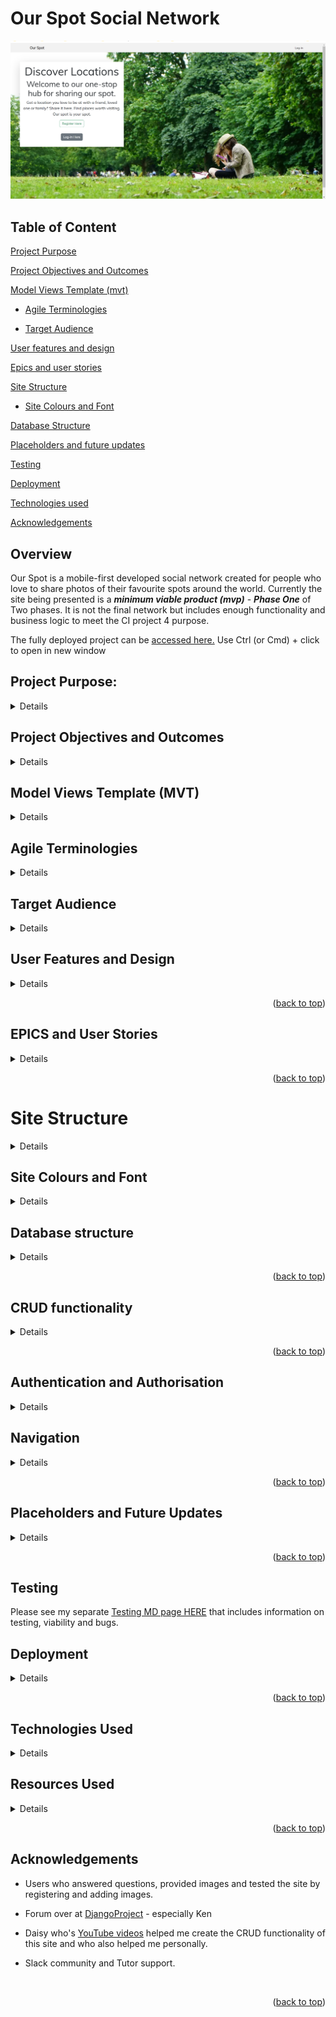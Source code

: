 # Our Spot Social Network
![temporary homepage](readme/wireframes/rm-homepage.png)


## Table of Content

[Project Purpose](#project-purpose)

[Project Objectives and Outcomes](#project-objectives-and-outcomes)

[Model Views Template (mvt)](#model-views-template-mvt)

+ [Agile Terminologies](#agile-terminologies)

+ [Target Audience](#target-audience)

[User features and design](#user-features-and-design)

[Epics and user stories](#epics-and-user-stories)

[Site Structure](#site-structure)

+ [Site Colours and Font](#site-colours-and-font)


[Database Structure](#database-structure)

[Placeholders and future updates](#placeholders-and-future-updates)

[Testing](#testing)

[Deployment](#deployment)

[Technologies used](#technologies-used)

[Acknowledgements](#acknowledgements)


## Overview

Our Spot is a mobile-first developed social network created for people who love to share photos of their favourite spots around the world. Currently the site being presented is a ***minimum viable product (mvp)*** - ***Phase One*** of Two phases. It is not the final network but includes enough functionality and business logic to meet the CI project 4 purpose.

The fully deployed project can be [accessed here.](
https://ourspot-d2a3c52401dc.herokuapp.com/)
Use Ctrl (or Cmd) + click to open in new window

## Project Purpose:

<details>

This project has been built to fit into the Code Institute project 4 criteria, the aim of which is to _build a Full-Stack web application that controls a centrally-owned dataset. An authentication mechanism should be used to provide role-based access to the site's data or other activities._

This is the first working prototype of the final project and I will complete this social network once my course has finished. The project includes placeholders in some areas, but all aspects of the project criteria have been covered including implementing a data model, application features and business logic to manage, query and manipulate data.

</details>

## Project Objectives and Outcomes

<details>

Our Spot is a web application made using Django. It's main aim is to provide a space where people can go to share their favourite places around the world. Places they go to for fun with friends/loved ones or for peace and space away from the world. 

By sharing individually we collectively build a resource of wonderful spaces to enjoy at a local and global level. As well as sharing photos, the site will also provide an opportunity to connect with other members and foster friendships.

The key objectives of the project include:

- Providing a user-centric experience that encourages sharing and interaction through an intuitive easy to use interface.

- Offering a dedicated space for anyone looking to contribute photos of their favourite spot including local parks, open spaces and hangouts, with an opportunity to share what there is to do and why they love it.

- An opportunity for people to engage and interact with each other through comments, fostering connecting and opening dialogue. Profiles are provided for each member.

- Building a database-backed model-view-template (MVT) web application that lets users store and manipulate data records including the ability to create, edit and delete.

- Giving users the ability to initiate and control their actions while providing immediate and complete feedback on data.processes.

- A place where administrators of the project have a panel that allows them to monitor users and the information they share as well as the comments they make, to ensure the community is kept safe and the environment is not abused.

The end result has been a user-friendly photo sharing network that has been encouraged and informed through user engagement.

</details>

## Model Views Template (MVT)

<details>

I used MVT to help define the project's requirements, features, and structure by considering the following questions

**Model :**

- What data do we need to store in the database for this network? E.g. username, password, photo etc
- What are the attributes of a User profile for the members?
- What information should be associated with a location (or spot) shared by users.
- What profile is needed to represent users and their attributes?

**View :**

- What should users see when they first visit the website (homepage)?
- How do we display the latest locations shared by all users and by the user alone.
- What views or pages are needed for users to register and log in?
- How should the process to add new locations be structured in terms of user interactions and views?
- What information should be displayed on a users profile page?

**Template :**

- What should the HTML structure of the site look like? What is the layout for the pages?
- What should the structure and design of the user registration and login forms look like?
- What does the users template to add, edit and delete locations look like? How should they be structured?
- What should these templates include?
- What should the format and style of a users profile page look like?

**Authorization :**

- How will users authentication and authorization be handled to ensure that only authorised users can add photos?
- Do we need to integrate any third-party services for features like email notifications?
- How will errors and validation on user input be handled?
- What testing strategies will be employed to ensure the system functions correctly?
- How will user acceptance testing (UAT) be handled?

These questions lay the groundwork for creating user stories, developing the database schema, designing templates, and implementing the necessary views and functionality within Django.

</details>

## Agile Terminologies

<details>

- Create backlog

- Divide work into sprints

- Create subset sprints

- Review work - completed yesterday, to do today, any challenges

- Testing - developer tool, (print) command, keep an eye on terminal/console area.

- Obtain feedback.

- Maintain product backlog and prioritise items/adapt to change

Future implementations/scalability and performance optimisation.

</details>

## Target Audience

<details>

The Our Spot social network has been designed for:

Nature lovers who enjoy being outside and who appreciate the health benefits of spending time in nature.

People looking to share the places they love to visit as well as people looking for places to visit, whether that is for something to do on a romantic date or a place to go to enjoy solitude.

Photographers and travellers who love to share some of their favourite spots around the world.

</details>

## User Features and Design

<details>

As a member of the network users will enjoy:

- A network that focuses on the importance of spending time outside

- The opportunity for users to share their experiences and activities through photographs

- An opportunity to interact with other members through comments and the follow system

- A user-friendly dashboard that provides access to all parts of the network easily

- A user-friendly system/user journey for adding, commenting on and liking photos

- A user-friendly design that works across all devices

- Simplicity in registering, using and interacting were the main priorities

This research fed into the MVT and user stories.

</details>

<p align="right">(<a href="#table-of-content">back to top</a>)</p>

## EPICS and User Stories

<details>

Based on the MVT model above, the following EPICS and user stories were created to support project development.

[View my GitHub Project Board Here](https://github.com/users/todiane/projects/8/views/1?layout=board)

## EPICS:

A total of five EPICS were created to complete the first phase and organised into sprints.

**_User Authentication and Registration:_**
Covering network setup up, role allocation, user registration, login, and logout functionality.

**_User Profiles:_**
This epic covers user profiles, creating, editing and deleting

**_Photo Management:_**
How users will add, edit and delete locations.

**_Location Detail Page:_**
This focuses on the detailed view of a specific location, including comments and likes.

**_User Connections:_**
The structure for following and displaying the latest activity of followed users.


## Admin

**_Manage Accounts:_** As an administrator, I want to be able to manage user accounts, including creating, editing, and deactivating them if necessary so that my records are kept up to date.

**_Register to add photos:_**
As Admin, I want users to register before being able to book addd a new photo.

**_Password Change:_**
As a admin I want to set up a system so users can change their password when they are logged in.

**_Create, Read, Update and Delete_**
As admin I want to be able to create, read, update and delete photos, comments and profiles so that the admin area is kept up to date.

## User

**_Registration and Log-In_**
As a user, I want to be able to register an account, so I can participate in Our Spot and immediately log-in.

**_log-In/log out_**
As a user, I want to log in and out of my account so that I can access the platform securely.

**_Create, Edit, cancel and delete photos:_**
As a user I want to be able to create, edit, and delete my photos so that I can stay in control of the information I share.

**_View User Photos:_**
As a user, I want to be able to view the photos of other users and like/comment on them. 

**_View Photo Information_**
As a user, I want to view detailed information about a spot when I click on it.

**_Create, Edit, cancel and delete profile:_**
As a user I want to be able to create, edit, and delete my profile so that I have an accurate record of all my personal information and activity.

**_View User Profile:_**
As a user, I want to be able to view my profile and latest activity so that I can keep my information up to date.

**_View Other Profiles:_**
As a user I want to be able to view the profiles of other users so that I can follow their activity.

**_Search Facilities:_**
As a user I want to be able to search for different photos available based on their location.

</details>

<p align="right">(<a href="#table-of-content">back to top</a>)</p>

# Site Structure

<details>

When designing the structure of the site I kept my focus on the need to create a web-based application that has both a user interface (front end) and server-side logic database (back end) stored in a central location. 

![Homepage wireframe](readme/wireframes/wf-homepage.png)

In order to log-in users must add a username and password. Email is optional in Phase One, although it helps to add an email - even a fake one - so you can login using username or email. In Phase Two when email authentication is included this will change.

![register and success login](readme/wireframes/wf-register.png)

As long as the minimum requirements are met users are informed of their registration success and invited to immediately login.

Once logged-in users are met with their dashboard

![Dashboard wireframe](readme/wireframes/wf-dashboard.png)

Other options available are to see images added by other uses (locations tab) and to addd their own images (new spot tab).

![Locations](readme/wireframes/wf-locations.png)


![Add Location](readme/wireframes/wf-add-location.png)

Important features to include was the ability for users to interact with this interface and manipulate the data through CRUD capabilities, while providing clear updates on any changes made.

![Profile](readme/wireframes/wf-profile.png)

Users can update their passwords, edit and delete their locations and comments (see images below for actual screenshots)

Messages are used to ensure that any changes to the data are notified to the user.

![success](readme/images/rm-success-message.png)

</details>

## Site Colours and Font

<details>

The font used for the site is a Google Font called [Mulish](https://fonts.google.com/specimen/Mulish?query=muli)

<img src="readme/images/palette.png" width="90%"><br><br>

</details>

## Database structure

<details>

The site contains a usable database that stores data in a consistent and well-organised manner. Postresql was used to create the data structure. There were a few challenges with the database which meant I had to reset it and start again. After the second data crash I moved over to GitPod.

Once users register a file is created that stores their username and password plus any additional information provided. Users are then allocated a profile and have the ability to upload photos based on a location. These locations can be liked and commented upon by other users.

<img src="readme/images/database.png" width="90%"><br><br>

</details>

<p align="right">(<a href="#table-of-content">back to top</a>)</p>

## CRUD functionality

<details>

The ability to create, read, update and delete data has been added. The site provides role-based access to admin who are superusers and have full access to all data and users who are limited to access made available by admin.

Users are able to manipulate the data model using the following:

**_Members:_**

A dashboard where members can view a list of their latest uploads as well as gain access to view, edit and delete them.

![dashboard](readme/images/rm-dashboard.png)


A page dedicated to creating new uploads with a simple interface. Users can add their description and photo as well as selecting the region of their location. When using the search function users are then able to search by country.

<img src="readme/images/rm-addspot.png" width="70%"><br><br>

Pages where users can edit/change their information


<img src="readme/images/rm-profile.png" width="70%"><br><br>
<img src="readme/images/rm-password.png" width="70%"><br><br>


The ability to like the photos of other members and add a comment.
<img src="readme/images/rm-comment.png" width="70%"><br><br>

The ability to edit and delete comments.

<img src="readme/images/rm-edit-comment.png" width="70%"><br><br>
<img src="readme/images/rm-delete-comment.png" width="70%"><br><br>


**_Admin:_**

A central location where the site can be managed including the ability to create, read, edit and delete:

- members
- locations/photos added by members
- profiles
- comments

![admin](readme/images/rm-admin.png)

</details>

<p align="right">(<a href="#table-of-content">back to top</a>)</p>

## Authentication and Authorisation

<details>

Authorisation is only available to registered users so the site is hidden away and register details available on the homepage with a login link in the navigation bar. 

![logged out navbar](readme/images/rm-loggedout-navbar.png)

In Phase One, email requirement is not necessary to become a member. Only user name and password are essential items, making registration quick and easy.
Users can register using lowercase or uppercase text.
![registration](readme/images/rm-register.png)


Once registered a new users is invited to log-in. If they included their name when registering it will appear with the welcome message.

![welcome no name](readme/images/rm-welcome.png)


![welcome with name](readme/images/rm-welcome-name.png)


New members are then taken to the dashboard area where they can update their profile and/or add a new location photo.

![dashboard with name](readme/images/rm-dashboard-empty.png)

![dashboard no name](readme/images/rm-dashboard-noname.png)


Once inside members who want to add information to their profile will only be able to do so if they include an email address. The Admin area has been setup to make email a requirement of members, however madeup email addresses can be used.

![profile email](readme/images/rm-false-email.png)


<p align="right">(<a href="#table-of-content">back to top</a>)</p>

***Password Management***

In the first phase of this project the ability to change a members password is available inside the members area.

![password](readme/images/rm-password.png)

In the next phase the ability to use a password reset email will be included.

</details>

## Navigation

<details>

A simple navigation was created using Bootstrap Navbar. Only logged-in users can see the pages available. Unregistered and logged out users only see the ability to register and log in.

![navbar](readme/images/rm-loggedout-navbar.png)

***No footer has been included*** because this is a social network and they don't usually contain a footer - instead users are kept scrolling using infinite scroll, which will be added in Phase Two.


## Dashboard

After logging in users are taken to their dashboard where they are presented with a list of their recent uploads.
They also have the ability to view and edit their profile

![dashboard tilly](readme/images/rm-dashboard-tilly.png)

## Recently added

This page contains the photos of all members and infinite scroll has been used so that members can scroll down and look through the photos.

![new locations](readme/images/rm-new-spots.png)

When a user clicks on a photo they are taken to a display page. If they are the owner of the photo they have the ability to edit and delete the photo. If they are not users can comment and like the photo.

![display location](readme/images/rm-location-post.png)

## Add New Spot

This area has been kept fairly simple. Users can add a title, description (up to 500 words), photo and to ensure the alt feature is added users are encouraged to describe their photo.

<img src="readme/images/rm-addspot.png" width="70%"><br>

## Edit, Delete Spot

The ability to edit or delete any photo uploaded by a user is available on their dashboard and also shows up on locations they have added.

<img src="readme/images/rm-location--editpost.png" width="70%"><br>

Edit Location

<img src="readme/images/rm-edit-location.png" width="70%"><br>

Delete Location

<img src="readme/images/rm-delete-location.png" width="70%"><br>


## Likes and Comments

The ability to like and comment on a photo is available to all users. The ability to delete a comment has also been included

![comment](readme/images/rm-comment.png)

## Report profile and/or photo

There is a link available for members who want to report a profile or photo. A pop up box appears inviting them to submit their report to Admin.

![comment](readme/images/rm-report-photo.png)

Message box that appears

![comment](readme/images/rm-report-photo-box.png)



## List of Members

This page contains a list of profile photos with the name of the user. This can be clicked and a full profile appears.

![members list](readme/images/rm-members-list.png)


## User Profile

Each member is provided with a profile however adding a photo is optional. When you visit a profile you will see any locations that have been added by that user.

<img src="readme/images/rm-member-no-photo.png" width="70%"><br>
<img src="readme/images/rm-profile-with-photo.png" width="70%"><br>

</details>

<p align="right">(<a href="#table-of-content">back to top</a>)</p>

## Placeholders and Future Updates

<details>

The network includes a few placeholders that were adding so show additional features that will be included. These are:
<br>

_Report a photo or profile_ - The button under photos and profiles can be clicked to report a photo/profile to Admin. This currently works on the network but is not connected to an email system.

_Email password_ - If a member is unable to log-in because they have forgotten their password the ability to complete the "forgotten password" form is available but is not currently a working system.

As a social network there were a number of features that will be added at a later date. Future features include:

- Email authentication - the ability to sign up using email to verify your account and receive notifications via email.

- The ability to search for images based on tags.

- Album creation so photos can be saved into specific albums, e.g. parks, holiday etc.

- Personalised recommendations - users receive recommendations for new spots based on previous uploads.

- A feed that shows user activity and trending images.

- The ability to follow members and get updated when they post.

</details>

<p align="right">(<a href="#table-of-content">back to top</a>)</p>

## Testing

Please see my separate [Testing MD page HERE](/TESTING.md) that includes information on testing, viability and bugs.

## Deployment

<details>

Deployment took place immediately after installing Django.
<br>
***Deploy To Heroku***

First create A Pipfile in your project terminal.

In the terminal enter the command  pip3 freeze > requirements.txt, and a file with all requirements will be created.


***Setting up Heroku***

- Go to the Heroku website (https://www.heroku.com/)
- Login to Heroku and choose Create App.
- Click New and Create a new app.
- Choose a name and select your location.
- Navigate to the Deploy tab.
- Click on Connect to Github and search for your repository.
- Navigate to the Settings tab.
- Reveal Config Vars and add your Cloudinary, Database URL (from ElephantSQL) and Secret key, plus PORT 8000.


***Deployment on Heroku***

- Go to the Deploy tab.

- For the very first deployment select manual deploy and wait as Heroku builds the logs. Once complete click on the button to view the app.

- After the initial deployment you can then enable automatic deployment.


***Fork the repository***

For creating a copy of the repository on your account and change it without affecting the original project, useFork directly from GitHub:

On [My Repository Page](https://github.com/todiane/our-spot), press Fork in the top right of the page.
A forked version of my project will appear in your repository.

***Clone the repository***

For creating a clone of the repository on your local machine, useClone:

On [My Repository Page](https://github.com/todiane/our-spot), click the Code green button, right above the code window
Chose from HTTPS, SSH and GitClub CLI format and copy (preferably HTTPS)
In your IDE open Git Bash
Enter the command git clone followed by the copied URL
Your clone was created

</details>

<p align="right">(<a href="#table-of-content">back to top</a>)</p>

## Technologies Used

<details>

Use Ctrl (or Cmd) + click to open in new window

**_Core Resources:_**

- [Django](https://www.djangoproject.com/) - Framework
- [Python](https://python.org)
- HTML5 and CSS
- [Bootstrap 5](https://getbootstrap.com/docs/5.0/getting-started/introduction/) - predefined responsive styles and NavBar
- [GitHub](https://github.com/)
- [GitHub projects](https://github.com/users/todiane/projects/8/views/1?layout=board) - managing and monitoring progress
- JavaScript & JQuery
- Postgresql (via ElephantSQL)

**_Project Resources_**

- [ElephantSQL](https://www.elephantsql.com/)
- [Heroku](https://heroku.com)
- [Cloudinary](https://cloudinary.com)
- [CodeAnywhere](https://codeanywhere.com)
- [GitPod](https://gitpod.com)
- [Visual Studio Code](https://code.visualstudio.com/)
- [Google Developer Tools](https://developer.chrome.com/docs/devtools/)
- [Google Fonts](https://fonts.google.com/specimen/Mulish?query=muli)

**_Additional Resources_**

- Images - Although member profile names and photos are made up and not real many of the images have been supplied by potential members. I have also supplied my own images and additional images were sourced via Pexel.com
- [Favicon Generator](https://realfavicongenerator.net/)
- [Canva](https://www.canva.com/en_gb/)
- [PNG to WEBP converter](https://www.freeconvert.com/png-to-webp) - Changing images to webp
- [Balsamiq](https://balsamiq.com/) for wireframes
- [Diffchecker to check code](https://www.diffchecker.com/text-compare/ )

</details>

## Resources Used

<details>

Use Ctrl (or Cmd) + click to open in new window

- [Django 4 by Example book - for initial idea](https://www.packtpub.com/product/django-4-by-example-fourth-edition/)

- [Daisy Mc YouTube - CRUD functionality](https://www.youtube.com/watch?v=sBjbty691eI&list=PLXuTq6OsqZjbCSfiLNb2f1FOs8viArjWy)

- [Tomi/Free Code Camp - Build a social media app](https://www.youtube.com/watch?v=xSUm6iMtREA&t=13188s)

- [Slackoverflow forum](https://stackoverflow.com/questions/2315187/allowing-users-to-delete-their-own-comments-in-django) for answers when stuck.

- [Django Packages](https://djangopackages.org/)
</details>

<p align="right">(<a href="#table-of-content">back to top</a>)</p>

## Acknowledgements

- Users who answered questions, provided images and tested the site by registering and adding images.

- Forum over at [DjangoProject](https://forum.djangoproject.com/) - especially Ken

- Daisy who's [YouTube videos](https://www.youtube.com/watch?v=sBjbty691eI&list=PLXuTq6OsqZjbCSfiLNb2f1FOs8viArjWy) helped me create the CRUD functionality of this site and who also helped me personally.

- Slack community and Tutor support.

<br>
<p align="right">(<a href="#table-of-content">back to top</a>)</p>